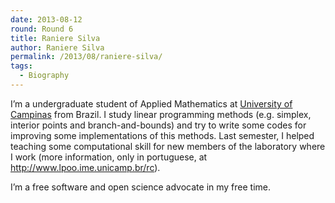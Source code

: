 ```yaml
---
date: 2013-08-12
round: Round 6
title: Raniere Silva
author: Raniere Silva
permalink: /2013/08/raniere-silva/
tags:
  - Biography
---
```

I&#8217;m a undergraduate student of Applied Mathematics at [University of Campinas][1] from Brazil. I study linear programming methods (e.g. simplex, interior points and branch-and-bounds) and try to write some codes for improving some implementations of this methods. Last semester, I helped teaching some computational skill for new members of the laboratory where I work (more information, only in portuguese, at <http://www.lpoo.ime.unicamp.br/rc>).

I&#8217;m a free software and open science advocate in my free time.

 [1]: http://www.unicamp.br/
